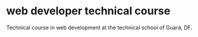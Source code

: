 # web developer technical course
 Technical course in web development at the technical school of Guará, DF.
